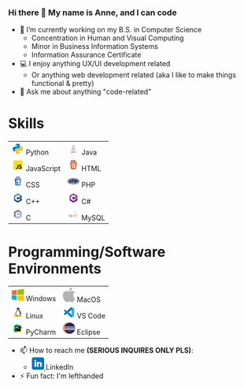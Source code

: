 ### Hi there 👋 My name is Anne, and I can code

- 🔭 I’m currently working on my B.S. in Computer Science
  - Concentration in Human and Visual Computing
  - Minor in Business Information Systems
  - Information Assurance Certificate
- 💻 I enjoy anything UX/UI development related
  - Or anything web development related (aka I like to make things functional & pretty)
- 💬 Ask me about anything "code-related"

# Skills

|   |   |
|---|---|
| <img src="https://github.com/AnneH20/AnneH20/blob/main/Images/python.svg" width="25"> Python | <img src="https://github.com/AnneH20/AnneH20/blob/main/Images/java.svg" width="25"> Java |
| <img src="https://github.com/AnneH20/AnneH20/blob/main/Images/javascript.svg" width="25"> JavaScript | <img src="https://github.com/AnneH20/AnneH20/blob/main/Images/html.svg" width="25"> HTML |
| <img src="https://github.com/AnneH20/AnneH20/blob/main/Images/css.svg" width="25"> CSS | <img src="https://github.com/AnneH20/AnneH20/blob/main/Images/php.png" width="25"> PHP |
| <img src="https://github.com/AnneH20/AnneH20/blob/main/Images/c%2B%2B.svg" width="25"> C++ | <img src="https://github.com/AnneH20/AnneH20/blob/main/Images/c%23.svg" width="25"> C# |
| <img src="https://github.com/AnneH20/AnneH20/blob/main/Images/c.svg" width="25"> C | <img src="https://github.com/AnneH20/AnneH20/blob/main/Images/mysql.svg" width="25"> MySQL |

# Programming/Software Environments

|   |   |
|---|---|
| <img src="https://github.com/AnneH20/AnneH20/blob/main/Images/windows.png" width="25"> Windows | <img src="https://github.com/AnneH20/AnneH20/blob/main/Images/apple.png" width="25"> MacOS |
| <img src="https://github.com/AnneH20/AnneH20/blob/main/Images/linux.png" width="25"> Linux | <img src="https://github.com/AnneH20/AnneH20/blob/main/Images/vscode.svg" width="25"> VS Code |
| <img src="https://github.com/AnneH20/AnneH20/blob/main/Images/pycharm.svg" width="25"> PyCharm | <img src="https://github.com/AnneH20/AnneH20/blob/main/Images/eclipse.png" width="25"> Eclipse |

- 📫 How to reach me **(SERIOUS INQUIRES ONLY PLS)**:
    * <a href="https://www.linkedin.com/in/anne-h-501b9b260/"> <img src="https://github.com/AnneH20/AnneH20/blob/main/Images/linkedin.svg" width="25"/> </a> LinkedIn
- ⚡ Fun fact: I'm lefthanded
